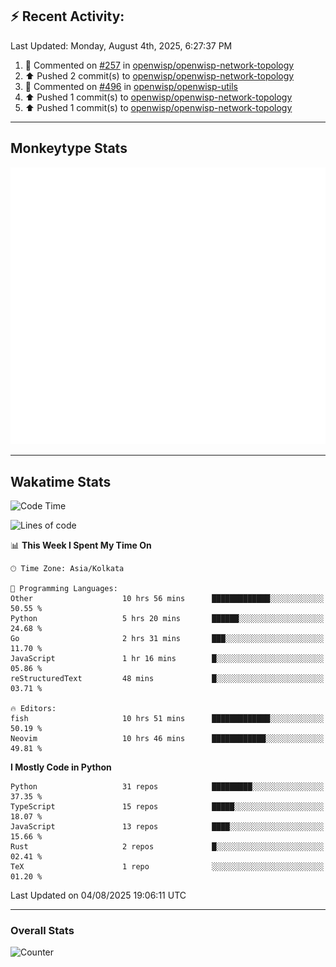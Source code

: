 ## :zap: Recent Activity:
<!--RECENT_ACTIVITY:last_update-->
Last Updated: Monday, August 4th, 2025, 6:27:37 PM
<!--RECENT_ACTIVITY:last_update_end-->
<!--RECENT_ACTIVITY:start-->
1. 💬 Commented on [#257](https://github.com/openwisp/openwisp-network-topology/pull/257#issuecomment-3148592138) in [openwisp/openwisp-network-topology](https://github.com/openwisp/openwisp-network-topology)<br>
2. ⬆️ Pushed 2 commit(s) to [openwisp/openwisp-network-topology](https://github.com/openwisp/openwisp-network-topology)<br>
3. 💬 Commented on [#496](https://github.com/openwisp/openwisp-utils/issues/496#issuecomment-3145007853) in [openwisp/openwisp-utils](https://github.com/openwisp/openwisp-utils)<br>
4. ⬆️ Pushed 1 commit(s) to [openwisp/openwisp-network-topology](https://github.com/openwisp/openwisp-network-topology)<br>
5. ⬆️ Pushed 1 commit(s) to [openwisp/openwisp-network-topology](https://github.com/openwisp/openwisp-network-topology)<br>
<!--RECENT_ACTIVITY:end-->

---

## Monkeytype Stats
<a href="https://monkeytype.com/profile/dhanus">
  <img src="https://raw.githubusercontent.com/Dhanus3133/Dhanus3133/monkeytype/monkeytype-lb.svg" alt="Monkeytype Profile" />
</a>

---

## Wakatime Stats
<!--START_SECTION:waka-->
![Code Time](http://img.shields.io/badge/Code%20Time-2%2C906%20hrs%2011%20mins-blue)

![Lines of code](https://img.shields.io/badge/From%20Hello%20World%20I%27ve%20Written-4.8%20million%20lines%20of%20code-blue)

📊 **This Week I Spent My Time On** 

```text
🕑︎ Time Zone: Asia/Kolkata

💬 Programming Languages: 
Other                    10 hrs 56 mins      █████████████░░░░░░░░░░░░   50.55 % 
Python                   5 hrs 20 mins       ██████░░░░░░░░░░░░░░░░░░░   24.68 % 
Go                       2 hrs 31 mins       ███░░░░░░░░░░░░░░░░░░░░░░   11.70 % 
JavaScript               1 hr 16 mins        █░░░░░░░░░░░░░░░░░░░░░░░░   05.86 % 
reStructuredText         48 mins             █░░░░░░░░░░░░░░░░░░░░░░░░   03.71 % 

🔥 Editors: 
fish                     10 hrs 51 mins      █████████████░░░░░░░░░░░░   50.19 % 
Neovim                   10 hrs 46 mins      ████████████░░░░░░░░░░░░░   49.81 % 
```

**I Mostly Code in Python** 

```text
Python                   31 repos            █████████░░░░░░░░░░░░░░░░   37.35 % 
TypeScript               15 repos            █████░░░░░░░░░░░░░░░░░░░░   18.07 % 
JavaScript               13 repos            ████░░░░░░░░░░░░░░░░░░░░░   15.66 % 
Rust                     2 repos             █░░░░░░░░░░░░░░░░░░░░░░░░   02.41 % 
TeX                      1 repo              ░░░░░░░░░░░░░░░░░░░░░░░░░   01.20 % 
```




 Last Updated on 04/08/2025 19:06:11 UTC
<!--END_SECTION:waka-->
---

### Overall Stats

<img src="https://moe-counter.glitch.me/get/@Dhanus3133?theme=asoul" alt="Counter" />
